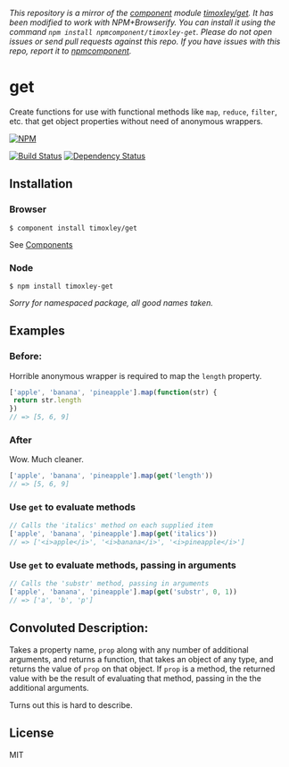 *This repository is a mirror of the [component](http://component.io) module [timoxley/get](http://github.com/timoxley/get). It has been modified to work with NPM+Browserify. You can install it using the command `npm install npmcomponent/timoxley-get`. Please do not open issues or send pull requests against this repo. If you have issues with this repo, report it to [npmcomponent](https://github.com/airportyh/npmcomponent).*
# get

Create functions for use with functional methods like  `map`, `reduce`,
`filter`, etc. that get object properties without need of anonymous wrappers.

[![NPM](https://nodei.co/npm/timoxley-get.png)](https://nodei.co/npm/timoxley-get/)

[![Build Status](https://travis-ci.org/timoxley/get.png?branch=master)](https://travis-ci.org/timoxley/get)
[![Dependency Status](https://david-dm.org/timoxley/get.png)](https://david-dm.org/timoxley/get)

## Installation

### Browser
    $ component install timoxley/get

See [Components](https://github.com/component/component/)

### Node
    $ npm install timoxley-get

_Sorry for namespaced package, all good names taken._

## Examples

### Before:
Horrible anonymous wrapper is required to map the `length` property.

```js
['apple', 'banana', 'pineapple'].map(function(str) {
 return str.length
})
// => [5, 6, 9]
```

### After
Wow. Much cleaner.

```js
['apple', 'banana', 'pineapple'].map(get('length'))
// => [5, 6, 9]
```

### Use `get` to evaluate methods

```js
// Calls the 'italics' method on each supplied item
['apple', 'banana', 'pineapple'].map(get('italics'))
// => ['<i>apple</i>', '<i>banana</i>', '<i>pineapple</i>']
```

### Use `get` to evaluate methods, passing in arguments

```js
// Calls the 'substr' method, passing in arguments
['apple', 'banana', 'pineapple'].map(get('substr', 0, 1))
// => ['a', 'b', 'p']
```

## Convoluted Description:
Takes a property name, `prop` along with any number of additional
arguments, and returns a function, that takes an object of any type, and
returns the value of `prop` on that object. If `prop` is a method, the
returned value with be the result of evaluating that method, passing in
the the additional arguments.

Turns out this is hard to describe.

## License

  MIT
